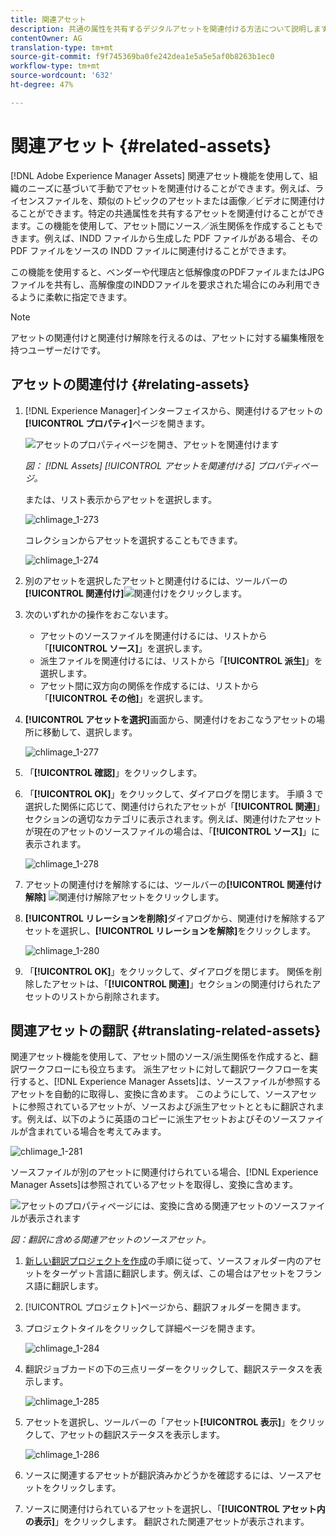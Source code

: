 ```yaml
---
title: 関連アセット
description: 共通の属性を共有するデジタルアセットを関連付ける方法について説明します。 また、デジタルアセット間にソースから派生した関係を作成することもできます。
contentOwner: AG
translation-type: tm+mt
source-git-commit: f9f745369ba0fe242dea1e5a5e5af0b8263b1ec0
workflow-type: tm+mt
source-wordcount: '632'
ht-degree: 47%

---
```



# 関連アセット {#related-assets}

[!DNL Adobe Experience Manager Assets] 関連アセット機能を使用して、組織のニーズに基づいて手動でアセットを関連付けることができます。例えば、ライセンスファイルを、類似のトピックのアセットまたは画像／ビデオに関連付けることができます。特定の共通属性を共有するアセットを関連付けることができます。この機能を使用して、アセット間にソース／派生関係を作成することもできます。例えば、INDD ファイルから生成した PDF ファイルがある場合、その PDF ファイルをソースの INDD ファイルに関連付けることができます。

この機能を使用すると、ベンダーや代理店と低解像度のPDFファイルまたはJPGファイルを共有し、高解像度のINDDファイルを要求された場合にのみ利用できるように柔軟に指定できます。

>[!NOTE]
>
>アセットの関連付けと関連付け解除を行えるのは、アセットに対する編集権限を持つユーザーだけです。

## アセットの関連付け {#relating-assets}

1. [!DNL Experience Manager]インターフェイスから、関連付けるアセットの&#x200B;**[!UICONTROL プロパティ]**&#x200B;ページを開きます。

   ![アセットのプロパティページを開き、アセットを関連付けます](assets/asset-properties-relate-assets.png)

   *図： [!DNL Assets] [!UICONTROL アセットを関連付ける] プロパティページ。*

   または、リスト表示からアセットを選択します。

   ![chlimage_1-273](assets/chlimage_1-273.png)

   コレクションからアセットを選択することもできます。

   ![chlimage_1-274](assets/chlimage_1-274.png)

1. 別のアセットを選択したアセットと関連付けるには、ツールバーの&#x200B;**[!UICONTROL 関連付け]**![関連付け](assets/do-not-localize/link-relate.png)をクリックします。
1. 次のいずれかの操作をおこないます。

   * アセットのソースファイルを関連付けるには、リストから「**[!UICONTROL ソース]**」を選択します。
   * 派生ファイルを関連付けるには、リストから「**[!UICONTROL 派生]**」を選択します。
   * アセット間に双方向の関係を作成するには、リストから「**[!UICONTROL その他]**」を選択します。

1. **[!UICONTROL アセットを選択]**&#x200B;画面から、関連付けをおこなうアセットの場所に移動して、選択します。

   ![chlimage_1-277](assets/chlimage_1-277.png)

1. 「**[!UICONTROL 確認]**」をクリックします。
1. 「**[!UICONTROL OK]**」をクリックして、ダイアログを閉じます。 手順 3 で選択した関係に応じて、関連付けられたアセットが「**[!UICONTROL 関連]**」セクションの適切なカテゴリに表示されます。例えば、関連付けたアセットが現在のアセットのソースファイルの場合は、「**[!UICONTROL ソース]**」に表示されます。

   ![chlimage_1-278](assets/chlimage_1-278.png)

1. アセットの関連付けを解除するには、ツールバーの&#x200B;**[!UICONTROL 関連付け解除]** ![関連付け解除アセット](assets/do-not-localize/link-unrelate-icon.png)をクリックします。

1. **[!UICONTROL リレーションを削除]**&#x200B;ダイアログから、関連付けを解除するアセットを選択し、**[!UICONTROL リレーションを解除]**&#x200B;をクリックします。

   ![chlimage_1-280](assets/chlimage_1-280.png)

1. 「**[!UICONTROL OK]**」をクリックして、ダイアログを閉じます。 関係を削除したアセットは、「**[!UICONTROL 関連]**」セクションの関連付けられたアセットのリストから削除されます。

## 関連アセットの翻訳 {#translating-related-assets}

関連アセット機能を使用して、アセット間のソース/派生関係を作成すると、翻訳ワークフローにも役立ちます。 派生アセットに対して翻訳ワークフローを実行すると、[!DNL Experience Manager Assets]は、ソースファイルが参照するアセットを自動的に取得し、変換に含めます。 このようにして、ソースアセットに参照されているアセットが、ソースおよび派生アセットとともに翻訳されます。例えば、以下のように英語のコピーに派生アセットおよびそのソースファイルが含まれている場合を考えてみます。

![chlimage_1-281](assets/chlimage_1-281.png)

ソースファイルが別のアセットに関連付けられている場合、[!DNL Experience Manager Assets]は参照されているアセットを取得し、変換に含めます。

![アセットのプロパティページには、変換に含める関連アセットのソースファイルが表示されます](assets/asset-properties-source-asset.png)

*図：翻訳に含める関連アセットのソースアセット。*

1. [新しい翻訳プロジェクトを作成](translation-projects.md#create-a-new-translation-project)の手順に従って、ソースフォルダー内のアセットをターゲット言語に翻訳します。例えば、この場合はアセットをフランス語に翻訳します。

1. [!UICONTROL プロジェクト]ページから、翻訳フォルダーを開きます。

1. プロジェクトタイルをクリックして詳細ページを開きます。

   ![chlimage_1-284](assets/chlimage_1-284.png)

1. 翻訳ジョブカードの下の三点リーダーをクリックして、翻訳ステータスを表示します。

   ![chlimage_1-285](assets/chlimage_1-285.png)

1. アセットを選択し、ツールバーの「アセット&#x200B;**[!UICONTROL 表示]**」をクリックして、アセットの翻訳ステータスを表示します。

   ![chlimage_1-286](assets/chlimage_1-286.png)

1. ソースに関連するアセットが翻訳済みかどうかを確認するには、ソースアセットをクリックします。

1. ソースに関連付けられているアセットを選択し、「**[!UICONTROL アセット内の表示]**」をクリックします。 翻訳された関連アセットが表示されます。
